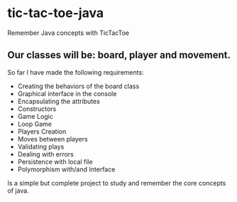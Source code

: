 # tic-tac-toe-java
Remember Java concepts with TicTacToe

## Our classes will be: board, player and movement.

So far I have made the following requirements:
  - Creating the behaviors of the board class
  - Graphical interface in the console
  - Encapsulating the attributes
  - Constructors
  - Game Logic
  - Loop Game
  - Players Creation
  - Moves between players
  - Validating plays
  - Dealing with errors
  - Persistence with local file
  - Polymorphism with/and Interface

Is a simple but complete project to study and remember the core concepts of java.
